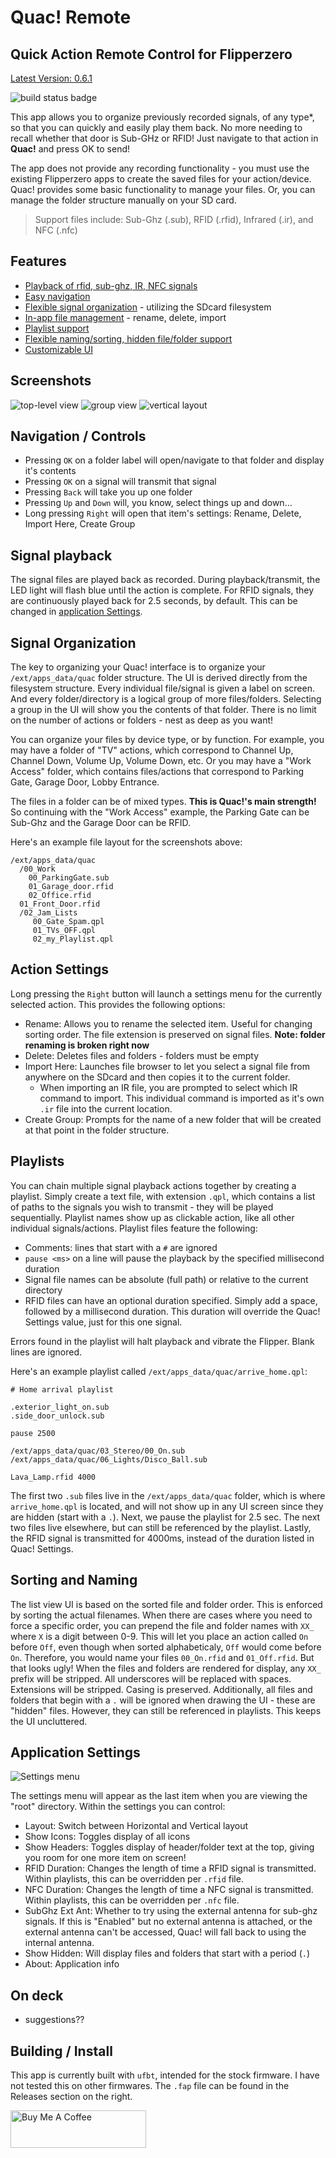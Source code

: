 # Quac! Remote

## Quick Action Remote Control for Flipperzero

[Latest Version: 0.6.1](https://github.com/rdefeo/quac/releases)

![build status badge](https://github.com/rdefeo/quac/actions/workflows/build.yml/badge.svg)

This app allows you to organize previously recorded signals, of any type*, so that you can quickly and easily play them back. No more needing to recall whether that door is Sub-GHz or RFID! Just navigate to that action in **Quac!** and press OK to send!

The app does not provide any recording functionality - you must use the existing Flipperzero apps to create the saved files for your action/device. Quac! provides some basic functionality to manage your files. Or, you can manage the folder structure manually on your SD card.

> Support files include: Sub-Ghz (.sub), RFID (.rfid), Infrared (.ir), and NFC (.nfc)

## Features

* [Playback of rfid, sub-ghz, IR, NFC signals](README.md#signal-playback)
* [Easy navigation](README.md#navigation--controls)
* [Flexible signal organization](README.md#signal-organization) - utilizing the SDcard filesystem
* [In-app file management](README.md#action-settings) - rename, delete, import
* [Playlist support](README.md#playlists)
* [Flexible naming/sorting, hidden file/folder support](README.md#sorting-and-naming)
* [Customizable UI](README.md#application-settings)

## Screenshots

![top-level view](screenshots/screenshot_1.png)
![group view](screenshots/screenshot_3.png)
![vertical layout](screenshots/screenshot_4_90.png)

## Navigation / Controls

* Pressing `OK` on a folder label will open/navigate to that folder and display it's contents
* Pressing `OK` on a signal will transmit that signal
* Pressing `Back` will take you up one folder
* Pressing `Up` and `Down` will, you know, select things up and down...
* Long pressing `Right` will open that item's settings: Rename, Delete, Import Here, Create Group

## Signal playback

The signal files are played back as recorded. During playback/transmit, the LED light will flash blue until the action is complete. For RFID signals, they are continuously played back for 2.5 seconds, by default. This can be changed in [application Settings](README.md#application-settings).

## Signal Organization

The key to organizing your Quac! interface is to organize your `/ext/apps_data/quac` folder structure. The UI is derived directly from the filesystem structure. Every individual file/signal is given a label on screen. And every folder/directory is a logical group of more files/folders. Selecting a group in the UI will show you the contents of that folder. There is no limit on the number of actions or folders - nest as deep as you want!

You can organize your files by device type, or by function. For example, you may have a folder of "TV" actions, which correspond to Channel Up, Channel Down, Volume Up, Volume Down, etc. Or you may have a "Work Access" folder, which contains files/actions that correspond to Parking Gate, Garage Door, Lobby Entrance.

The files in a folder can be of mixed types. **This is Quac!'s main strength!** So continuing with the "Work Access" example, the Parking Gate can be Sub-Ghz and the Garage Door can be RFID.

Here's an example file layout for the screenshots above:

```text
/ext/apps_data/quac
  /00_Work
    00_ParkingGate.sub
    01_Garage_door.rfid
    02_Office.rfid
  01_Front_Door.rfid
  /02_Jam_Lists
     00_Gate_Spam.qpl
     01_TVs_OFF.qpl
     02_my_Playlist.qpl
```

## Action Settings

Long pressing the `Right` button will launch a settings menu for the currently selected action. This provides the following options:

* Rename: Allows you to rename the selected item. Useful for changing sorting order. The file extension is preserved on signal files. **Note: folder renaming is broken right now**
* Delete: Deletes files and folders - folders must be empty
* Import Here: Launches file browser to let you select a signal file from anywhere on the SDcard and then copies it to the current folder.
  * When importing an IR file, you are prompted to select which IR command to import. This individual command is imported as it's own `.ir` file into the current location.
* Create Group: Prompts for the name of a new folder that will be created at that point in the folder structure.

## Playlists

You can chain multiple signal playback actions together by creating a playlist. Simply create a text file, with extension `.qpl`, which contains a list of paths to the signals you wish to transmit - they will be played sequentially. Playlist names show up as clickable action, like all other individual signals/actions. Playlist files feature the following:

* Comments: lines that start with a `#` are ignored
* `pause <ms>` on a line will pause the playback by the specified millisecond duration
* Signal file names can be absolute (full path) or relative to the current directory
* RFID files can have an optional duration specified. Simply add a space, followed by a millisecond duration. This duration will override the Quac! Settings value, just for this one signal.

Errors found in the playlist will halt playback and vibrate the Flipper. Blank lines are ignored.

Here's an example playlist called `/ext/apps_data/quac/arrive_home.qpl`:

```text
# Home arrival playlist

.exterior_light_on.sub
.side_door_unlock.sub

pause 2500

/ext/apps_data/quac/03_Stereo/00_On.sub
/ext/apps_data/quac/06_Lights/Disco_Ball.sub

Lava_Lamp.rfid 4000
```

The first two `.sub` files live in the `/ext/apps_data/quac` folder, which is where `arrive_home.qpl` is located, and will not show up in any UI screen since they are hidden (start with a `.`). Next, we pause the playlist for 2.5 sec. The next two files live elsewhere, but can still be referenced by the playlist. Lastly, the RFID signal is transmitted for 4000ms, instead of the duration listed in Quac! Settings.

## Sorting and Naming

The list view UI is based on the sorted file and folder order. This is enforced by sorting the actual filenames. When there are cases where you need to force a specific order, you can prepend the file and folder names with `XX_` where `X` is a digit between 0-9. This will let you place an action called `On` before `Off`, even though when sorted alphabeticaly, `Off` would come before `On`. Therefore, you would name your files `00_On.rfid` and `01_Off.rfid`. But that looks ugly! When the files and folders are rendered for display, any `XX_` prefix will be stripped. All underscores will be replaced with spaces. Extensions will be stripped. Casing is preserved. Additionally, all files and folders that begin with a `.` will be ignored when drawing the UI - these are "hidden" files. However, they can still be referenced in playlists. This keeps the UI uncluttered.

## Application Settings

![Settings menu](screenshots/screenshot_2.png)

The settings menu will appear as the last item when you are viewing the "root" directory. Within the settings you can control:

* Layout: Switch between Horizontal and Vertical layout
* Show Icons: Toggles display of all icons
* Show Headers: Toggles display of header/folder text at the top, giving you room for one more item on screen!
* RFID Duration: Changes the length of time a RFID signal is transmitted. Within playlists, this can be overridden per `.rfid` file.
* NFC Duration: Changes the length of time a NFC signal is transmitted. Within playlists, this can be overridden per `.nfc` file.
* SubGhz Ext Ant: Whether to try using the external antenna for sub-ghz signals. If this is "Enabled" but no external antenna is attached, or the external antenna can't be accessed, Quac! will fall back to using the internal antenna.
* Show Hidden: Will display files and folders that start with a period (`.`)
* About: Application info

## On deck

* suggestions??

## Building / Install

This app is currently built with `ufbt`, intended for the stock firmware. I have not tested this on other firmwares. The `.fap` file can be found in the Releases section on the right.

<a href="https://www.buymeacoffee.com/rdefeo" target="_blank"><img src="https://cdn.buymeacoffee.com/buttons/v2/default-yellow.png" alt="Buy Me A Coffee" style="height: 60px !important;width: 217px !important;" ></a>
